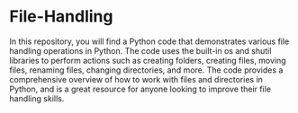 # File-Handling
In this repository, you will find a Python code that demonstrates various file handling operations in Python. The code uses the built-in os and shutil libraries to perform actions such as creating folders, creating files, moving files, renaming files, changing directories, and more. The code provides a comprehensive overview of how to work with files and directories in Python, and is a great resource for anyone looking to improve their file handling skills.
